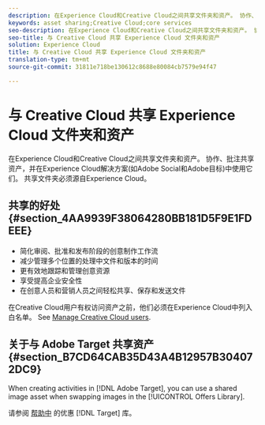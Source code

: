 ```yaml
---
description: 在Experience Cloud和Creative Cloud之间共享文件夹和资产。 协作、批注共享资产，并在Experience Cloud解决方案(如Adobe Social和Adobe目标)中使用它们。 共享文件夹必须源自Experience Cloud。
keywords: asset sharing;Creative Cloud;core services
seo-description: 在Experience Cloud和Creative Cloud之间共享文件夹和资产。 协作、批注共享资产，并在Experience Cloud解决方案(如Adobe Social和Adobe目标)中使用它们。 共享文件夹必须源自Experience Cloud。
seo-title: 与 Creative Cloud 共享 Experience Cloud 文件夹和资产
solution: Experience Cloud
title: 与 Creative Cloud 共享 Experience Cloud 文件夹和资产
translation-type: tm+mt
source-git-commit: 31811e718be130612c8688e80084cb7579e94f47

---
```



# 与 Creative Cloud 共享 Experience Cloud 文件夹和资产

在Experience Cloud和Creative Cloud之间共享文件夹和资产。 协作、批注共享资产，并在Experience Cloud解决方案(如Adobe Social和Adobe目标)中使用它们。 共享文件夹必须源自Experience Cloud。

## 共享的好处 {#section_4AA9939F38064280BB181D5F9E1FDEEE}

* 简化审阅、批准和发布阶段的创意制作工作流
* 减少管理多个位置的处理中文件和版本的时间
* 更有效地跟踪和管理创意资源
* 享受提高企业安全性
* 在创意人员和营销人员之间轻松共享、保存和发送文件

在Creative Cloud用户有权访问资产之前，他们必须在Experience Cloud中列入白名单。 See [Manage Creative Cloud users](../experience-cloud-assets/t-admin-add-cc-user.md#task_F36D4F1D49B44F09A54F7371810D2752).

## 关于与 Adobe Target 共享资产 {#section_B7CD64CAB35D43A4B12957B304072DC9}

When creating activities in [!DNL Adobe Target], you can use a shared image asset when swapping images in the [!UICONTROL Offers Library].

请参阅 [帮助中](https://docs.adobe.com/help/zh-Hans/target/using/experiences/offers/manage-content.html) 的优惠 [!DNL Target] 库。
